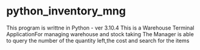 # python_inventory_mng
This program is writtne in Python - ver 3.10.4
This is a Warehouse Terminal ApplicationFor managing warehouse and stock taking
The Manager is able to query the number of the quantity left,the cost and search for the items
